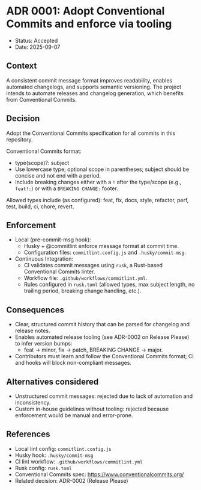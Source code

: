 # ADR 0001: Adopt Conventional Commits and enforce via tooling

- Status: Accepted
- Date: 2025-09-07

## Context
A consistent commit message format improves readability, enables automated changelogs, and supports semantic versioning. The project intends to automate releases and changelog generation, which benefits from Conventional Commits.

## Decision
Adopt the Conventional Commits specification for all commits in this repository.

Conventional Commits format:
- type(scope)?: subject
- Use lowercase type; optional scope in parentheses; subject should be concise and not end with a period.
- Include breaking changes either with a `!` after the type/scope (e.g., `feat!:`) or with a `BREAKING CHANGE:` footer.

Allowed types include (as configured): feat, fix, docs, style, refactor, perf, test, build, ci, chore, revert.

## Enforcement
- Local (pre-commit-msg hook):
  - Husky + @commitlint enforce message format at commit time.
  - Configuration files: `commitlint.config.js` and `.husky/commit-msg`.
- Continuous Integration:
  - CI validates commit messages using `rusk`, a Rust-based Conventional Commits linter.
  - Workflow file: `.github/workflows/commitlint.yml`.
  - Rules configured in `rusk.toml` (allowed types, max subject length, no trailing period, breaking change handling, etc.).

## Consequences
- Clear, structured commit history that can be parsed for changelog and release notes.
- Enables automated release tooling (see ADR-0002 on Release Please) to infer version bumps:
  - feat → minor, fix → patch, BREAKING CHANGE → major.
- Contributors must learn and follow the Conventional Commits format; CI and hooks will block non-compliant messages.

## Alternatives considered
- Unstructured commit messages: rejected due to lack of automation and inconsistency.
- Custom in-house guidelines without tooling: rejected because enforcement would be manual and error-prone.

## References
- Local lint config: `commitlint.config.js`
- Husky hook: `.husky/commit-msg`
- CI lint workflow: `.github/workflows/commitlint.yml`
- Rusk config: `rusk.toml`
- Conventional Commits spec: https://www.conventionalcommits.org/
- Related decision: ADR-0002 (Release Please)
